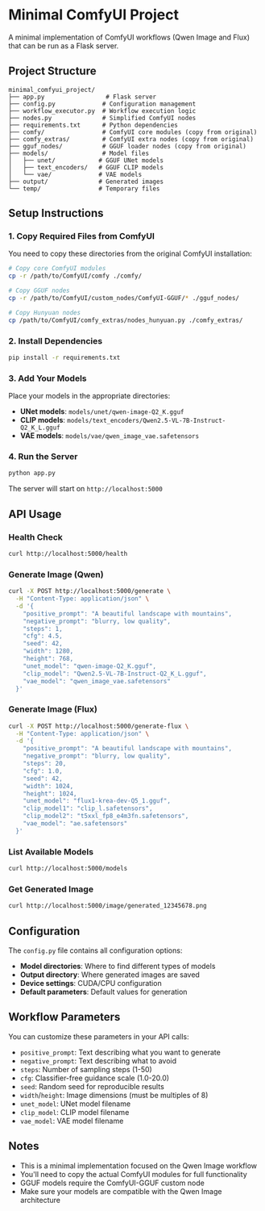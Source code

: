# Minimal ComfyUI Project

A minimal implementation of ComfyUI workflows (Qwen Image and Flux) that can be run as a Flask server.

## Project Structure

```
minimal_comfyui_project/
├── app.py                 # Flask server
├── config.py             # Configuration management
├── workflow_executor.py  # Workflow execution logic
├── nodes.py              # Simplified ComfyUI nodes
├── requirements.txt      # Python dependencies
├── comfy/                # ComfyUI core modules (copy from original)
├── comfy_extras/         # ComfyUI extra nodes (copy from original)
├── gguf_nodes/           # GGUF loader nodes (copy from original)
├── models/               # Model files
│   ├── unet/            # GGUF UNet models
│   ├── text_encoders/   # GGUF CLIP models
│   └── vae/             # VAE models
├── output/              # Generated images
└── temp/                # Temporary files
```

## Setup Instructions

### 1. Copy Required Files from ComfyUI

You need to copy these directories from the original ComfyUI installation:

```bash
# Copy core ComfyUI modules
cp -r /path/to/ComfyUI/comfy ./comfy/

# Copy GGUF nodes
cp -r /path/to/ComfyUI/custom_nodes/ComfyUI-GGUF/* ./gguf_nodes/

# Copy Hunyuan nodes
cp /path/to/ComfyUI/comfy_extras/nodes_hunyuan.py ./comfy_extras/
```

### 2. Install Dependencies

```bash
pip install -r requirements.txt
```

### 3. Add Your Models

Place your models in the appropriate directories:

- **UNet models**: `models/unet/qwen-image-Q2_K.gguf`
- **CLIP models**: `models/text_encoders/Qwen2.5-VL-7B-Instruct-Q2_K_L.gguf`
- **VAE models**: `models/vae/qwen_image_vae.safetensors`

### 4. Run the Server

```bash
python app.py
```

The server will start on `http://localhost:5000`

## API Usage

### Health Check
```bash
curl http://localhost:5000/health
```

### Generate Image (Qwen)
```bash
curl -X POST http://localhost:5000/generate \
  -H "Content-Type: application/json" \
  -d '{
    "positive_prompt": "A beautiful landscape with mountains",
    "negative_prompt": "blurry, low quality",
    "steps": 1,
    "cfg": 4.5,
    "seed": 42,
    "width": 1280,
    "height": 768,
    "unet_model": "qwen-image-Q2_K.gguf",
    "clip_model": "Qwen2.5-VL-7B-Instruct-Q2_K_L.gguf",
    "vae_model": "qwen_image_vae.safetensors"
  }'
```

### Generate Image (Flux)
```bash
curl -X POST http://localhost:5000/generate-flux \
  -H "Content-Type: application/json" \
  -d '{
    "positive_prompt": "A beautiful landscape with mountains",
    "negative_prompt": "blurry, low quality",
    "steps": 20,
    "cfg": 1.0,
    "seed": 42,
    "width": 1024,
    "height": 1024,
    "unet_model": "flux1-krea-dev-Q5_1.gguf",
    "clip_model1": "clip_l.safetensors",
    "clip_model2": "t5xxl_fp8_e4m3fn.safetensors",
    "vae_model": "ae.safetensors"
  }'
```

### List Available Models
```bash
curl http://localhost:5000/models
```

### Get Generated Image
```bash
curl http://localhost:5000/image/generated_12345678.png
```

## Configuration

The `config.py` file contains all configuration options:

- **Model directories**: Where to find different types of models
- **Output directory**: Where generated images are saved
- **Device settings**: CUDA/CPU configuration
- **Default parameters**: Default values for generation

## Workflow Parameters

You can customize these parameters in your API calls:

- `positive_prompt`: Text describing what you want to generate
- `negative_prompt`: Text describing what to avoid
- `steps`: Number of sampling steps (1-50)
- `cfg`: Classifier-free guidance scale (1.0-20.0)
- `seed`: Random seed for reproducible results
- `width`/`height`: Image dimensions (must be multiples of 8)
- `unet_model`: UNet model filename
- `clip_model`: CLIP model filename
- `vae_model`: VAE model filename

## Notes

- This is a minimal implementation focused on the Qwen Image workflow
- You'll need to copy the actual ComfyUI modules for full functionality
- GGUF models require the ComfyUI-GGUF custom node
- Make sure your models are compatible with the Qwen Image architecture